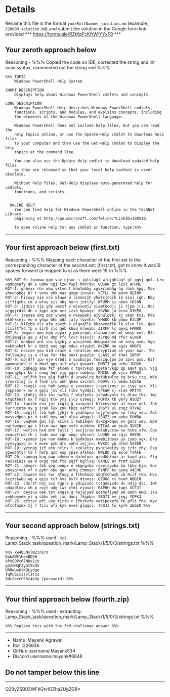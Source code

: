 # Details

Rename this file in the format `yourRollNumber_solution.md` (example, `220000_solution.md`) and submit the solution in the Google form link provided 
*** https://forms.gle/RZtKpFcKfrWrYYxF9 ***


## Your zeroth approach below

Reasoning - %%% Copied the code on IDE, corrected the string and int main syntax, commented out the string ved %%%

```
%%% TOPIC
    Windows PowerShell Help System

SHORT DESCRIPTION
    Displays help about Windows PowerShell cmdlets and concepts.

LONG DESCRIPTION
    Windows PowerShell Help describes Windows PowerShell cmdlets,
    functions, scripts, and modules, and explains concepts, including
    the elements of the Windows PowerShell language.

    Windows PowerShell does not include help files, but you can read the
    help topics online, or use the Update-Help cmdlet to download help files
    to your computer and then use the Get-Help cmdlet to display the help
    topics at the command line.

    You can also use the Update-Help cmdlet to download updated help files
    as they are released so that your local help content is never obsolete.

    Without help files, Get-Help displays auto-generated help for cmdlets,
    functions, and scripts.


  ONLINE HELP
    You can find help for Windows PowerShell online in the TechNet Library
    beginning at http://go.microsoft.com/fwlink/?LinkID=108518.

    To open online help for any cmdlet or function, type:%%%
```

---

## Your first approach below (first.txt)

Reasoning - %%% Mapping each character of the first set to the corresponding character of the second set:
 (first.txt), got to know it was19 spaces forward (a mapped to s) as there were 19 \n %%%

```
%%% ROT-0: fgauww qgm vav ujsuc s jglslagf wfujqhlagf gf qgmj gof. Lzw xgddgoafy ak s udmw xgj lzw fwpl hmrrdw: UDSKK gx lzsl AFHML
ROT-1: ghbvxx rhn wbw vktvd t khmtmbhg xgvkrimbhg hg rhnk hpg. Max yheehpbgz bl t venx yhk max gxqm inssex: VETLL hy matm BGINM
ROT-2: hicwyy sio xcx wluwe u linuncih yhwlsjncih ih siol iqh. Nby ziffiqcha cm u wfoy zil nby hyrn jottfy: WFUMM iz nbun CHJON
ROT-3: ijdxzz tjp ydy xmvxf v mjovodji zixmtkodji ji tjpm jri. Ocz ajggjrdib dn v xgpz ajm ocz izso kpuugz: XGVNN ja ocvo DIKPO
ROT-4: jkeyaa ukq zez ynwyg w nkpwpekj ajynulpekj kj ukqn ksj. Pda bkhhksejc eo w yhqa bkn pda jatp lqvvha: YHWOO kb pdwp EJLQP
ROT-5: klfzbb vlr afa zoxzh x olqxqflk bkzovmqflk lk vlro ltk. Qeb cliiltfkd fp x zirb clo qeb kbuq mrwwib: ZIXPP lc qexq FKMRQ
ROT-6: lmgacc wms bgb apyai y pmryrgml clapwnrgml ml wmsp mul. Rfc dmjjmugle gq y ajsc dmp rfc lcvr nsxxjc: AJYQQ md rfyr GLNSR
ROT-7: mnhbdd xnt chc bqzbj z qnszshnm dmbqxoshnm nm xntq nvm. Sgd enkknvhmf hr z bktd enq sgd mdws otyykd: BKZRR ne sgzs HMOTS
ROT-8: noicee you did crack a rotation encryption on your own. The following is a clue for the next puzzle: CLASS of that INPUT
ROT-9: opjdff zpv eje dsbdl b spubujpo fodszqujpo po zpvs pxo. Uif gpmmpxjoh jt b dmvf gps uif ofyu qvaamf: DMBTT pg uibu JOQVU
ROT-10: pqkegg aqw fkf etcem c tqvcvkqp gpetarvkqp qp aqwt qyp. Vjg hqnnqykpi ku c enwg hqt vjg pgzv rwbbng: ENCUU qh vjcv KPRWV
ROT-11: qrlfhh brx glg fudfn d urwdwlrq hqfubswlrq rq brxu rzq. Wkh iroorzlqj lv d foxh iru wkh qhaw sxccoh: FODVV ri wkdw LQSXW
ROT-12: rsmgii csy hmh gvego e vsxexmsr irgvctxmsr sr csyv sar. Xli jsppsamrk mw e gpyi jsv xli ribx tyddpi: GPEWW sj xlex MRTYX
ROT-13: stnhjj dtz ini hwfhp f wtyfynts jshwduynts ts dtzw tbs. Ymj ktqqtbnsl nx f hqzj ktw ymj sjcy uzeeqj: HQFXX tk ymfy NSUZY
ROT-14: tuoikk eua joj ixgiq g xuzgzout ktixevzout ut euax uct. Znk lurrucotm oy g irak lux znk tkdz vaffrk: IRGYY ul zngz OTVAZ
ROT-15: uvpjll fvb kpk jyhjr h yvahapvu lujyfwapvu vu fvby vdu. Aol mvssvdpun pz h jsbl mvy aol ulea wbggsl: JSHZZ vm aoha PUWBA
ROT-16: vwqkmm gwc lql kziks i zwbibqwv mvkzgxbqwv wv gwcz wev. Bpm nwttweqvo qa i ktcm nwz bpm vmfb xchhtm: KTIAA wn bpib QVXCB
ROT-17: wxrlnn hxd mrm lajlt j axcjcrxw nwlahycrxw xw hxda xfw. Cqn oxuuxfrwp rb j ludn oxa cqn wngc ydiiun: LUJBB xo cqjc RWYDC
ROT-18: xysmoo iye nsn mbkmu k bydkdsyx oxmbizdsyx yx iyeb ygx. Dro pyvvygsxq sc k mveo pyb dro xohd zejjvo: MVKCC yp drkd SXZED
ROT-19: yztnpp jzf oto nclnv l czeletzy pyncjaetzy zy jzfc zhy. Esp qzwwzhtyr td l nwfp qzc esp ypie afkkwp: NWLDD zq esle TYAFE
ROT-20: zauoqq kag pup odmow m dafmfuaz qzodkbfuaz az kagd aiz. Ftq raxxaiuzs ue m oxgq rad ftq zqjf bgllxq: OXMEE ar ftmf UZBGF
ROT-21: abvprr lbh qvq penpx n ebgngvba rapelcgvba ba lbhe bja. Gur sbyybjvat vf n pyhr sbe gur arkg chmmyr: PYNFF bs gung VACHG
ROT-22: bcwqss mci rwr qfoqy o fchohwcb sbqfmdhwcb cb mcif ckb. Hvs tczzckwbu wg o qzis tcf hvs bslh dinnzs: QZOGG ct hvoh WBDIH
ROT-23: cdxrtt ndj sxs rgprz p gdipixdc tcrgneixdc dc ndjg dlc. Iwt udaadlxcv xh p rajt udg iwt ctmi ejooat: RAPHH du iwpi XCEJI
ROT-24: deysuu oek tyt shqsa q hejqjyed udshofjyed ed oekh emd. Jxu vebbemydw yi q sbku veh jxu dunj fkppbu: SBQII ev jxqj YDFKJ
ROT-25: efztvv pfl uzu tirtb r ifkrkzfe vetipgkzfe fe pfli fne. Kyv wfccfnzex zj r tclv wfi kyv evok glqqcv: TCRJJ fw kyrk ZEGLK %%%
```

---

## Your second approach below (strings.txt)

Reasoning - %%% used- cat Lamp_Stack_task/question_mark/Lamp_Stack/1/5/0/3/strings.txt %%%

```
%%% kw4QLNylm2inErX
DabAWF1UenBD2W
kPVEQPc6ZN8x2jn
g4JoMqFZyat9vd5
ORNwuwGtKDLydge
TqMuGims7vlJtno
8dc2evcCSSc4kUy (password) %%%
```

---

## Your third approach below (fourth.zip)

Reasoning - %%% used- extracting: Lamp_Stack_task/question_mark/Lamp_Stack/1/5/0/3/strings.txt %%%

```
%%% Replace this with the 3rd challenge answer %%%
```

---


- Name :Mayank Agrawal
- Roll :220636
- GitHub username:Mayank534
- Discord username:mayank#6848


## Do not tamper below this line

---

Q29yZSB0ZWFtIGtvIGZha2UgZG8=

